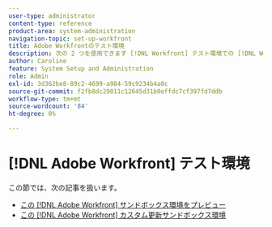 ```yaml
---
user-type: administrator
content-type: reference
product-area: system-administration
navigation-topic: set-up-workfront
title: Adobe Workfrontのテスト環境
description: 次の 2 つを使用できます [!DNL Workfront] テスト環境での [!DNL Workfront] 実稼動環境。 プレビューサンドボックスは、Workfrontが週末に更新します。 ライブ環境に追加されたデータは、金曜日に次の月曜日までにプレビューサンドボックスに表示されます。 カスタム更新サンドボックスは、個別のテスト環境で、手動で更新されます。 カスタム更新サンドボックスを取得するには、追加のコストが必要です。
author: Caroline
feature: System Setup and Administration
role: Admin
exl-id: 3d362be8-89c2-4699-a984-59c9234b4a0c
source-git-commit: f2fb8dc29011c12645d31b0effdc7cf397fd7ddb
workflow-type: tm+mt
source-wordcount: '84'
ht-degree: 0%

---
```


# [!DNL Adobe Workfront] テスト環境

この節では、次の記事を扱います。

* [この [!DNL Adobe Workfront] サンドボックス環境をプレビュー](../../../administration-and-setup/set-up-workfront/workfront-testing-environments/wf-preview-sandbox-environment.md)
* [この [!DNL Adobe Workfront] カスタム更新サンドボックス環境](../../../administration-and-setup/set-up-workfront/workfront-testing-environments/wf-custom-refresh-sandbox-environment.md)

